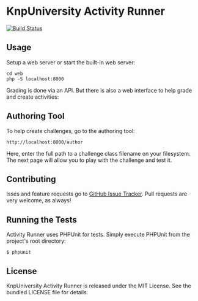 KnpUniversity Activity Runner
=============================

[![Build Status](https://travis-ci.org/knpuniversity/activity-runner.png)](https://travis-ci.org/knpuniversity/activity-runner)

## Usage

Setup a web server or start the built-in web server:

```
cd web
php -S localhost:8000
```

Grading is done via an API. But there is also a web interface to help grade and
create activities:

## Authoring Tool

To help create challenges, go to the authoring tool:

    http://localhost:8000/author

Here, enter the full path to a challenge class filename on your filesystem. The
next page will allow you to play with the challenge and test it.

## Contributing

Isses and feature requests go to  [GitHub Issue Tracker][issue-tracker]. Pull
requests are very welcome, as always!

## Running the Tests

Activity Runner uses PHPUnit for tests. Simply execute PHPUnit from the
project's root directory:

    $ phpunit

## License

KnpUniversity Activity Runner is released under the MIT License. See the bundled
LICENSE file for details.

[issue-tracker]: https://github.com/knpuniversity/activity-runner/issues
